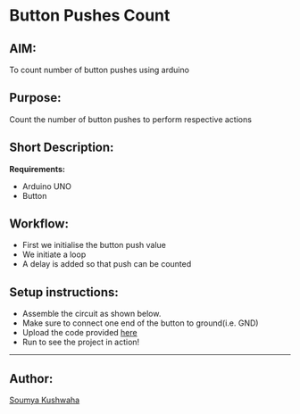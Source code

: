 # Button Pushes Count
## AIM:
To count number of button pushes using arduino

## Purpose:
Count the number of button pushes to perform respective actions

## Short Description:
**Requirements:**
- Arduino UNO
- Button

## Workflow:
- First we initialise the button push value
- We initiate a loop
- A delay is added so that push can be counted

## Setup instructions:
- Assemble the circuit as shown below.
- Make sure to connect one end of the button to ground(i.e. GND)
- Upload the code provided [here](https://github.com/pragyakhanna11/IoT-Spot/blob/main/Arduino/Alternate%20LED%20Blinking/alternate_led_blinking.ino)
- Run to see the project in action!

------------

## Author:
[Soumya Kushwaha](https://github.com/Soumya-Kushwaha)
